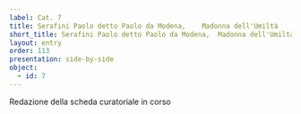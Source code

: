 ```yaml
---
label: Cat. 7
title: Serafini Paolo detto Paolo da Modena,	Madonna dell'Umiltà
short_title: Serafini Paolo detto Paolo da Modena,	Madonna dell'Umiltà
layout: entry
order: 113
presentation: side-by-side
object:
  - id: 7
---
```


Redazione della scheda curatoriale in corso
